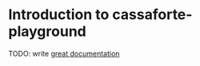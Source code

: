 # Introduction to cassaforte-playground

TODO: write [great documentation](http://jacobian.org/writing/what-to-write/)
